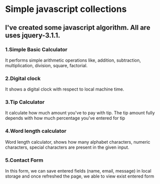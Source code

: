 # Simple javascript collections

## I've created some javascript algorithm. All are uses jquery-3.1.1.

### 1.Simple Basic Calculator

It performs simple arithmetic operations like, addition, subtraction, multiplication, division, square, factorial.

### 2.Digital clock

It shows a digital clock with respect to local machine time. 

### 3.Tip Calculator

It calculate how much amount you've to pay with tip. The tip amount fully depends with how much percentage you've entered for tip

### 4.Word length calculator

Word length calculator, shows how many alphabet characters, numeric characters, special characters are present in the given input. 

### 5.Contact Form

In this form, we can save entered fields (name, email, message) in local storage and once refreshed the page, we able to view exist entered form 
